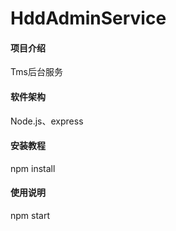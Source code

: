 # HddAdminService

#### 项目介绍
Tms后台服务

#### 软件架构
Node.js、express


#### 安装教程

npm install

#### 使用说明

npm start
